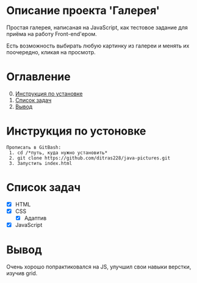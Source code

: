 # Описание проекта 'Галерея'
Простая галерея, написаная на JavaScript, как тестовое задание для приёма на работу Front-end'ером.

Есть возможность выбирать любую картинку из галереи и менять их поочередно, кликая на просмотр.
# Оглавление
0. [Инструкция по установке](#Инструкция-по-установке)
1. [Список задач](#Список-задач)
2. [Вывод](#Вывод)


# Инструкция по устоновке
    Прописать в GitBash:
     1. cd /*путь, куда нужно установить*
     2. git clone https://github.com/ditras228/java-pictures.git
     3. Запустить index.html
     
# Список задач
 - [X] HTML
 - [X] CSS
    - [X] Адаптив
 - [X] JavaScript

# Вывод

Очень хорошо попрактиковался на JS, улучшил свои навыки верстки, изучив grid.
